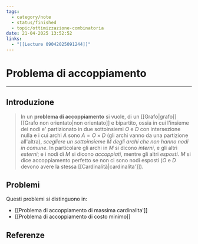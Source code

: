 ```yaml
---
tags:
  - category/note
  - status/finished
  - topic/ottimizzazione-combinatoria
date: 21-04-2025 13:52:52
links:
  - "[[Lecture 09042025091244]]"
---
```

# Problema di accoppiamento
---
## Introduzione
> In un **problema di accoppiamento** si vuole, di un [[Grafo|grafo]] [[Grafo non orientato|non orientato]] e bipartito, ossia in cui l'insieme dei nodi e' partizionato in due sottoinsiemi $O$ e $D$ con intersezione nulla e i cui archi $A$ sono $A = O \times D$ (gli archi vanno da una partizione all'altra), _scegliere un sottoinsieme $M$ degli archi che non hanno nodi in comune_.
> In particolare gli archi in $M$ si dicono _interni_, e gli altri _esterni_; e i nodi di $M$ si dicono _accoppiati_, mentre gli altri _esposti_. $M$ si dice accoppiamento perfetto se non ci sono nodi esposti ($O$ e $D$ devono avere la stessa [[Cardinalità|cardinalita']]).

## Problemi
Questi problemi si distinguono in:
- [[Problema di accoppiamento di massima cardinalita']]
- [[Problema di accoppiamento di costo minimo]]

## Referenze